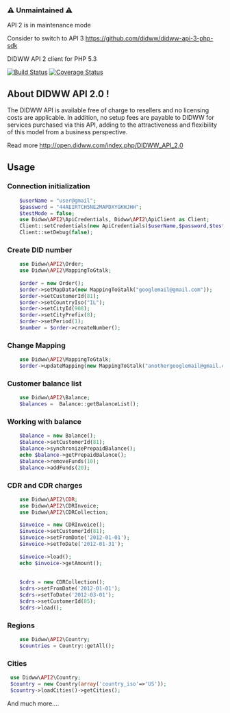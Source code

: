 ### :warning: Unmaintained :warning:

API 2 is in maintenance mode

Consider to switch to API 3 https://github.com/didww/didww-api-3-php-sdk

DIDWW API 2 client for PHP 5.3

[![Build Status](https://travis-ci.org/didww/php-sdk.svg?branch=master)](https://travis-ci.org/didww/php-sdk)
[![Coverage Status](https://coveralls.io/repos/didww/php-sdk/badge.svg?branch=master&service=github)](https://coveralls.io/github/didww/php-sdk?master)



About DIDWW API 2.0 !
-----

The DIDWW API is available free of charge to resellers and no licensing costs are applicable. 
In addition, no setup fees are payable to DIDWW for services purchased via this API, 
adding to the attractiveness and flexibility of this model from a business perspective. 

Read more http://open.didww.com/index.php/DIDWW_API_2.0

Usage
-----

### Connection initialization
```php  
    $userName = "user@gmail";
    $password = "44AEIRTCH5NE2MAPDXYGKHJHH";
    $testMode = false;
    use Didww\API2\ApiCredentials, Didww\API2\ApiClient as Client;
    Client::setCredentials(new ApiCredentials($userName,$password,$testMode));
    Client::setDebug(false);
```    

### Create DID number
```php    
    use Didww\API2\Order;
    use Didww\API2\MappingToGtalk;
    
    $order = new Order();
    $order->setMapData(new MappingToGtalk("googlemail@gmail.com"));
    $order->setCustomerId(81);
    $order->setCountryIso("IL");
    $order->setCityId(908);
    $order->setCityPrefix(8);
    $order->setPeriod(1);
    $number = $order->createNumber();
```
### Change Mapping
```php    
    use Didww\API2\MappingToGtalk;
    $order->updateMapping(new MappingToGtalk("anothergooglemail@gmail.com"));
```    

### Customer balance list
```php
    use Didww\API2\Balance;
    $balances =  Balance::getBalanceList();
```   
    

### Working with balance
```php
    $balance = new Balance();
    $balance->setCustomerId(81);
    $balance->synchronizePrepaidBalance();
    echo $balance->getPrepaidBalance();
    $balance->removeFunds(10);
    $balance->addFunds(20);
```

### CDR and CDR charges
```php
    use Didww\API2\CDR;
    use Didww\API2\CDRInvoice;
    use Didww\API2\CDRCollection;
    
    $invoice = new CDRInvoice();
    $invoice->setCustomerId(81);
    $invoice->setFromDate('2012-01-01');
    $invoice->setToDate('2012-01-31');
    
    $invoice->load();
    echo $invoice->getAmount();
    
    
    $cdrs = new CDRCollection();
    $cdrs->setFromDate('2012-01-01');
    $cdrs->setToDate('2012-03-01');
    $cdrs->setCustomerId(85);
    $cdrs->load();
```

### Regions
```php
    use Didww\API2\Country;
    $countries = Country::getAll();
```

### Cities
```php
 use Didww\API2\Country;
 $country = new Country(array('country_iso'=>'US'));
 $country->loadCities()->getCities();
```

And much more....
    



